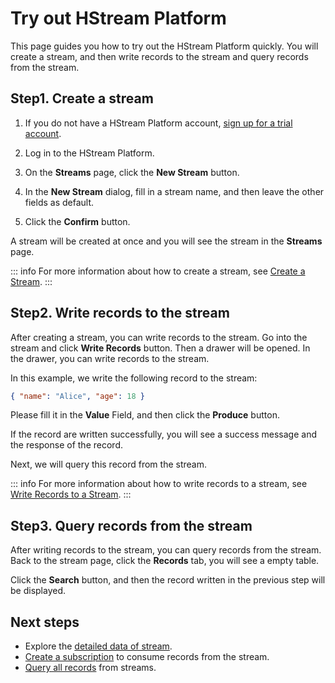 # Try out HStream Platform

This page guides you how to try out the HStream Platform quickly. You will create a stream,
and then write records to the stream and query records from the stream.

## Step1. Create a stream

1. If you do not have a HStream Platform account, [sign up for a trial account](./apply-for-a-trial.md).

2. Log in to the HStream Platform.

3. On the **Streams** page, click the **New Stream** button.

4. In the **New Stream** dialog, fill in a stream name, and then leave the other fields as default.

5. Click the **Confirm** button.

A stream will be created at once and you will see the stream in the **Streams** page.

::: info
For more information about how to create a stream, see [Create a Stream](../manage-streams/create-a-stream.md).
:::

## Step2. Write records to the stream

After creating a stream, you can write records to the stream. Go into the stream and click **Write Records**
button. Then a drawer will be opened. In the drawer, you can write records to the stream.

In this example, we write the following record to the stream:

```json
{ "name": "Alice", "age": 18 }
```

Please fill it in the **Value** Field, and then click the **Produce** button.

If the record are written successfully, you will see a success message and the response
of the record.

Next, we will query this record from the stream.

::: info
For more information about how to write records to a stream, see [Write Records to a Stream](../manage-streams/write-records-to-a-stream.md).
:::

## Step3. Query records from the stream

After writing records to the stream, you can query records from the stream. Back
to the stream page, click the **Records** tab, you will see a empty table.

Click the **Search** button, and then the record written in the previous step will be displayed.

## Next steps

- Explore the [detailed data of stream](../manage-streams/stream-details.md).
- [Create a subscription](../manage-subscriptions/create-a-subscription.md) to consume records from the stream.
- [Query all records](../data-query/query-records.md) from streams.
